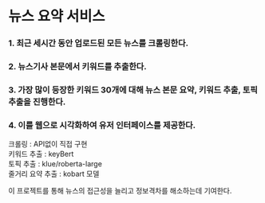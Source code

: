 # 뉴스 요약 서비스

### 1. 최근 세시간 동안 업로드된 모든 뉴스를 크롤링한다.
### 2. 뉴스기사 본문에서 키워드를 추출한다.
### 3. 가장 많이 등장한 키워드 30개에 대해 뉴스 본문 요약, 키워드 추출, 토픽 추출을 진행한다.
### 4. 이를 웹으로 시각화하여 유저 인터페이스를 제공한다.

  
    
      
크롤링 : API없이 직접 구현  
키워드 추출 : keyBert  
토픽 추출 : klue/roberta-large  
줄거리 요약 추출 : kobart 모델  

이 프로젝트를 통해 뉴스의 접근성을 늘리고 정보격차를 해소하는데 기여한다. 
